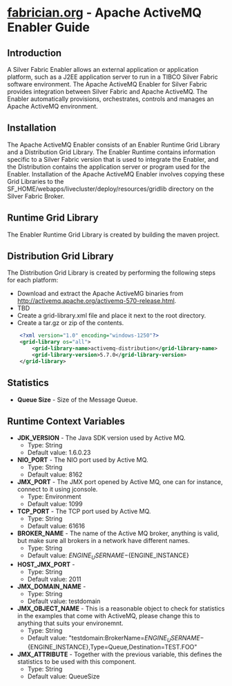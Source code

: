 [fabrician.org](http://fabrician.org/) - Apache ActiveMQ Enabler Guide
==========================================================================

Introduction
--------------------------------------
A Silver Fabric Enabler allows an external application or application platform, such as a J2EE application server to run in a TIBCO Silver Fabric software environment. The Apache ActiveMQ Enabler for Silver Fabric provides integration between Silver Fabric and Apache ActiveMQ. The Enabler automatically provisions, orchestrates, controls and manages an Apache ActiveMQ environment. 

Installation
--------------------------------------
The Apache ActiveMQ Enabler consists of an Enabler Runtime Grid Library and a Distribution 
Grid Library. The Enabler Runtime contains information specific to a Silver Fabric version that is used to integrate the Enabler, and the Distribution contains the application server or program used for the 
Enabler. Installation of the Apache ActiveMQ Enabler involves copying these Grid 
Libraries to the SF_HOME/webapps/livecluster/deploy/resources/gridlib directory on the Silver Fabric Broker. 

Runtime Grid Library
--------------------------------------
The Enabler Runtime Grid Library is created by building the maven project.

Distribution Grid Library
--------------------------------------
The Distribution Grid Library is created by performing the following steps for each platform:
* Download and extract the Apache ActiveMG binaries from http://activemq.apache.org/activemq-570-release.html.
* TBD
* Create a grid-library.xml file and place it next to the root directory.
* Create a tar.gz or zip of the contents.

```XML
    <?xml version="1.0" encoding="windows-1250"?>
    <grid-library os="all">
        <grid-library-name>activemq-distribution</grid-library-name>
        <grid-library-version>5.7.0</grid-library-version>
    </grid-library>
```
Statistics
--------------------------------------
* **Queue Size** - Size of the Message Queue.

Runtime Context Variables
--------------------------------------
* **JDK_VERSION** - The Java SDK version used by Active MQ.
    * Type: String
    * Default value: 1.6.0.23
* **NIO_PORT** - The NIO port used by Active MQ.
    * Type: String
    * Default value: 8162
* **JMX_PORT** - The JMX port opened by Active MQ, one can for instance, connect to it using jconsole.
    * Type: Environment
    * Default value: 1099
* **TCP_PORT** - The TCP port used by Active MQ.
    * Type: String
    * Default value: 61616
* **BROKER_NAME** - The name of the Active MQ broker, anything is valid, but make sure all brokers in a network have different names.
    * Type: String
    * Default value: ${ENGINE_USERNAME}-${ENGINE_INSTANCE}
* **HOST_JMX_PORT** - 
    * Type: String
    * Default value: 2011
* **JMX_DOMAIN_NAME** - 
    * Type: String
    * Default value: testdomain
* **JMX_OBJECT_NAME** - This is a reasonable object to check for statistics in the examples that come with ActiveMQ, please change this to anything that suits your environemnt.
    * Type: String
    * Default value: "testdomain:BrokerName=${ENGINE_USERNAME}-${ENGINE_INSTANCE},Type=Queue,Destination=TEST.FOO"
* **JMX_ATTRIBUTE** - Together with the previous variable, this defines the statistics to be used with this component.
    * Type: String
    * Default value: QueueSize
